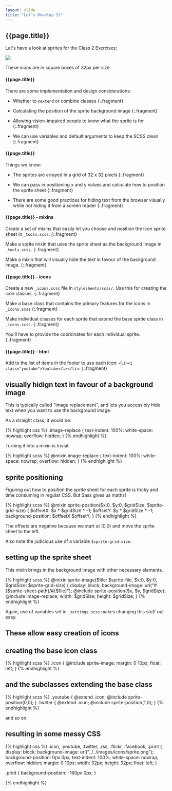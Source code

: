 ```yaml
---
layout: slide
title: "Let's Develop It"
---
```


<section>

## {{page.title}}

Let's have a look at sprites for the Class 2 Exercises:

![]({{site.baseurl}}/images/sprite.png)

These icons are in square boxes of 32px per size.

</section>


<section>

#### {{page.title}}

<div class="left-align gowide">

There are some implementation and design considerations:

* Whether to `@extend` or combine classes
{:.fragment}

* Calculating the position of the sprite background image
{:.fragment}

* Allowing vision-impaired people to know what the sprite is for
{:.fragment}

* We can use variables and default arguments to keep the SCSS clean
{:.fragment}

</div>

</section>

<section>

#### {{page.title}}

<div class="left-align gowide">

Things we know:

* The sprites are arrayed in a grid of 32 x 32 pixels
{:.fragment}

* We can pass in positioning x and y values and calculate how to
position the sprite sheet
{:.fragment}

* There are some good practices for hiding text from the browser
visually while not hiding it from a screen reader
{:.fragment}

</div>

</section>

<section>

#### {{page.title}} - mixins

<div class="left-align gowide">

Create a set of mixins that easily let you choose and position the
icon sprite sheet in `_tools.scss`.
{:.fragment}

Make a sprite mixin that uses the sprite sheet as the background image
in `_tools.scss`.
{:.fragment}

Make a mixin that will visually hide the text in favour of the
background image.
{:.fragment}

</div>

</section>

<section>

#### {{page.title}} - icons

<div class="left-align gowide">

Create a new `_icons.scss` file in `stylesheets/scss/`. Use this for
creating the icon classes.
{:.fragment}

Make a base class that contains the primary features for the icons in `_icons.scss`
{:.fragment}

Make individual classes for each sprite that extend the base sprite class
in `_icons.scss`.
{:.fragment}

You'll have to provide the coordinates for each individual sprite.
{:.fragment}

</div>

</section>

<section>

#### {{page.title}} - html

<div class="left-align gowide">

Add to the list of items in the footer to use each icon: `<li><i class="youtube">Youtube</i></li>`.
{:.fragment}

</div>

</section>


<aside class="notes">

## visually hidign text in favour of a background image

This is typically called "image replacement", and lets you accessibly
hide text when you want to use the background image.

As a straight class, it would be:

{% highlight css %}
.image-replace {
  text-indent: 100%:
  white-space: nowrap;
  overflow: hidden;
}
{% endhighlight %}

Turning it into a mixin is trivial:

{% highlight scss %}
@mixin image-replace {
  text-indent: 100%:
  white-space: nowrap;
  overflow: hidden;
}
{% endhighlight %}

## sprite positioning

Figuring out how to position the sprite sheet for each sprite is
tricky and time consuming in regular CSS. But Sass gives us maths!

{% highlight scss %}
@mixin sprite-position($x:0, $y:0, $gridSize: $sprite-grid-size) {
  $offsetX:   $x * $gridSize * -1;
  $offsetY:   $y * $gridSize * -1;
  background-position: $offsetX $offsetY;
}
{% endhighlight %}

The offsets are negative because we start at (0,0) and move the sprite
sheet to the left.

Also note the judicious use of a variable `$sprite-grid-size`.

## setting up the sprite sheet

This mixin brings in the background image with other necessary elements.

{% highlight scss %}
@mixin sprite-image($file: $sprite-file, $x:0, $y:0, $gridSize: $sprite-grid-size) {
  display: block;
  background-image: url("#{$sprite-sheet-path}/#{$file}");
  @include sprite-position($x, $y, $gridSize);
  @include image-replace;
  width: $gridSize;
  height: $gridSize;
}
{% endhighlight %}

Again, use of variables set in `_settings.scss` makes changing this
stuff out easy.


# These allow easy creation of icons

## creating the base icon class


{% highlight scss %}
.icon {
    @include sprite-image;
    margin: 0 10px;
    float: left;
}
{% endhighlight %}

## and the subclasses extending the base class

{% highlight scss %}
.youtube {
    @extend .icon;
    @include sprite-position(0,0);
}
.twitter {
    @extend .icon;
    @include sprite-position(1,0);
}
{% endhighlight %}

and so on.

# resulting in some messy CSS


{% highlight css %}
.icon, .youtube, .twitter, .rss, .flickr, .facebook, .print {
  display: block;
  background-image: url("../../images/icons/sprite.png");
  background-position: 0px 0px;
  text-indent: 100%;
  white-space: nowrap;
  overflow: hidden;
  margin: 0 10px;
  width: 32px;
  height: 32px;
  float: left; }

.print {
  background-position: -160px 0px; }

{% endhighlight %}



</aside>
